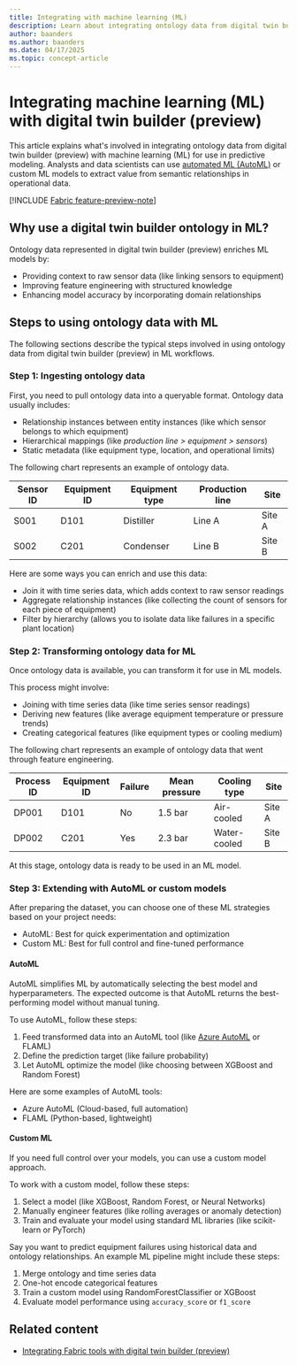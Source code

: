 ```yaml
---
title: Integrating with machine learning (ML)
description: Learn about integrating ontology data from digital twin builder (preview) into machine learning (ML) models.
author: baanders
ms.author: baanders
ms.date: 04/17/2025
ms.topic: concept-article
---
```


# Integrating machine learning (ML) with digital twin builder (preview)

This article explains what's involved in integrating ontology data from digital twin builder (preview) with machine learning (ML) for use in predictive modeling. Analysts and data scientists can use [automated ML (AutoML)](/azure/machine-learning/concept-automated-ml) or custom ML models to extract value from semantic relationships in operational data.

[!INCLUDE [Fabric feature-preview-note](../../includes/feature-preview-note.md)]

## Why use a digital twin builder ontology in ML? 

Ontology data represented in digital twin builder (preview) enriches ML models by:
* Providing context to raw sensor data (like linking sensors to equipment)
* Improving feature engineering with structured knowledge
* Enhancing model accuracy by incorporating domain relationships

## Steps to using ontology data with ML

The following sections describe the typical steps involved in using ontology data from digital twin builder (preview) in ML workflows.

### Step 1: Ingesting ontology data 

First, you need to pull ontology data into a queryable format. Ontology data usually includes: 
* Relationship instances between entity instances (like which sensor belongs to which equipment)
* Hierarchical mappings (like *production line > equipment > sensors*)
* Static metadata (like equipment type, location, and operational limits)

The following chart represents an example of ontology data.

| Sensor ID | Equipment ID | Equipment type | Production line | Site  |
|---|---|---|---|---|
| S001 | D101 | Distiller | Line A | Site A |
| S002 | C201 | Condenser | Line B | Site B |

Here are some ways you can enrich and use this data:
* Join it with time series data, which adds context to raw sensor readings
* Aggregate relationship instances (like collecting the count of sensors for each piece of equipment)
* Filter by hierarchy (allows you to isolate data like failures in a specific plant location)

### Step 2: Transforming ontology data for ML 

Once ontology data is available, you can transform it for use in ML models. 

This process might involve: 
* Joining with time series data (like time series sensor readings)
* Deriving new features (like average equipment temperature or pressure trends)
* Creating categorical features (like equipment types or cooling medium)

The following chart represents an example of ontology data that went through feature engineering.

| Process ID | Equipment ID | Failure | Mean pressure | Cooling type | Site |
|---|---|---|---|---|---|
| DP001 | D101 | No | 1.5 bar | Air-cooled | Site A |
| DP002 | C201  | Yes | 2.3 bar | Water-cooled | Site B |

At this stage, ontology data is ready to be used in an ML model. 

### Step 3: Extending with AutoML or custom models 

After preparing the dataset, you can choose one of these ML strategies based on your project needs: 
* AutoML: Best for quick experimentation and optimization
* Custom ML: Best for full control and fine-tuned performance

#### AutoML 

AutoML simplifies ML by automatically selecting the best model and hyperparameters. The expected outcome is that AutoML returns the best-performing model without manual tuning.

To use AutoML, follow these steps: 

1. Feed transformed data into an AutoML tool (like [Azure AutoML](https://azure.microsoft.com/solutions/automated-machine-learning) or FLAML)
2. Define the prediction target (like failure probability)
3. Let AutoML optimize the model (like choosing between XGBoost and Random Forest)

Here are some examples of AutoML tools:
* Azure AutoML (Cloud-based, full automation)
* FLAML (Python-based, lightweight)

#### Custom ML 

If you need full control over your models, you can use a custom model approach.

To work with a custom model, follow these steps: 
1. Select a model (like XGBoost, Random Forest, or Neural Networks)
2. Manually engineer features (like rolling averages or anomaly detection)
3. Train and evaluate your model using standard ML libraries (like scikit-learn or PyTorch)

Say you want to predict equipment failures using historical data and ontology relationships. An example ML pipeline might include these steps:
1. Merge ontology and time series data
1. One-hot encode categorical features
1. Train a custom model using RandomForestClassifier or XGBoost
1. Evaluate model performance using `accuracy_score` or `f1_score`

## Related content

* [Integrating Fabric tools with digital twin builder (preview)](concept-integrating-fabric.md)